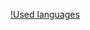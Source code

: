 [!Used languages](https://github-readme-stats.vercel.app/api/top-langs/?username={adambaranec}&theme=blue-green)
